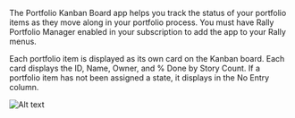 The Portfolio Kanban Board app helps you track the status of your portfolio items as they move along in your portfolio process. You must have Rally Portfolio Manager enabled in your subscription to add the app to your Rally menus.

Each portfolio item is displayed as its own card on the Kanban board. Each card displays the ID, Name, Owner, and % Done by Story Count. If a portfolio item has not been assigned a state, it displays in the No Entry column.

![Alt text](https://github.com/RallyCommunity/PortfolioEstimationBoard/raw/master/deploy/Screenshot.png)